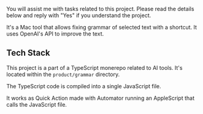 You will assist me with tasks related to this project. Please read the details below and reply with "Yes" if you understand the project.

It's a Mac tool that allows fixing grammar of selected text with a shortcut. It uses OpenAI's API to improve the text.

## Tech Stack

This project is a part of a TypeScript monerepo related to AI tools. It's located within the `product/grammar` directory.

The TypeScript code is compiled into a single JavaScript file.

It works as Quick Action made with Automator running an AppleScript that calls the JavaScript file.